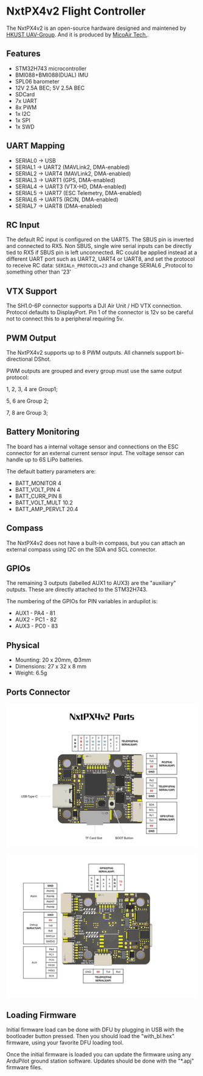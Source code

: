 # NxtPX4v2 Flight Controller

The NxtPX4v2 is an open-source hardware designed and maintened by [HKUST UAV-Group](https://github.com/HKUST-Aerial-Robotics/Nxt-FC). And it is produced by [MicoAir Tech.](http://micoair.com/).

## Features

 - STM32H743 microcontroller
 - BMI088+BMI088(DUAL) IMU
 - SPL06 barometer
 - 12V 2.5A BEC; 5V 2.5A BEC
 - SDCard
- 7x UART
- 8x PWM
- 1x I2C
- 1x SPI
- 1x SWD

## UART Mapping

 - SERIAL0 -> USB
 - SERIAL1 -> UART2 (MAVLink2, DMA-enabled)
 - SERIAL2 -> UART4 (MAVLink2, DMA-enabled)
 - SERIAL3 -> UART1 (GPS, DMA-enabled)
 - SERIAL4 -> UART3 (VTX-HD, DMA-enabled)
 - SERIAL5 -> UART7 (ESC Telemetry, DMA-enabled)
 - SERIAL6 -> UART5 (RCIN, DMA-enabled)
 - SERIAL7 -> UART8 (DMA-enabled)

## RC Input

The default RC input is configured on the UART5. The SBUS pin is inverted and connected to RX5. Non SBUS,  single wire serial inputs can be directly tied to RX5 if SBUS pin is left unconnected. RC could  be applied instead at a different UART port such as UART2, UART4 or UART8, and set the protocol to receive RC data: `SERIALn_PROTOCOL=23` and change SERIAL6 _Protocol to something other than '23'

## VTX Support

The SH1.0-6P connector supports a DJI Air Unit / HD VTX connection. Protocol defaults to DisplayPort. Pin 1 of the connector is 12v so be careful not to connect this to a peripheral requiring 5v.

## PWM Output

The NxtPX4v2 supports up to 8 PWM outputs. All channels support bi-directional DShot.

PWM outputs are grouped and every group must use the same output protocol:

1, 2, 3, 4 are Group1;

5, 6 are Group 2;

7, 8 are Group 3;

## Battery Monitoring

The board has a internal voltage sensor and connections on the ESC connector for an external current sensor input.
The voltage sensor can handle up to 6S LiPo batteries.

The default battery parameters are:

 - BATT_MONITOR 4
 - BATT_VOLT_PIN 4
 - BATT_CURR_PIN 8
 - BATT_VOLT_MULT 10.2
 - BATT_AMP_PERVLT 20.4

## Compass

The NxtPX4v2 does not have a built-in compass, but you can attach an external compass using I2C on the SDA and SCL connector.

## GPIOs

The remaining 3 outputs (labelled AUX1 to AUX3) are the "auxiliary" outputs. These are directly attached to the STM32H743.

The numbering of the GPIOs for PIN variables in ardupilot is:

 - AUX1 - PA4 - 81
 - AUX2 - PC1 - 82
 - AUX3 - PC0 - 83

## Physical

 - Mounting: 20 x 20mm, Φ3mm
- Dimensions: 27 x 32 x 8 mm
- Weight: 6.5g

## Ports Connector

![NxtPX4v2 Front View](NxtPX4v2_FrontView.jpg)

![NxtPX4v2 Back View](NxtPX4v2_BackView.jpg)

## Loading Firmware

Initial firmware load can be done with DFU by plugging in USB with the bootloader button pressed. Then you should load the "with_bl.hex" firmware, using your favorite DFU loading tool.

Once the initial firmware is loaded you can update the firmware using any ArduPilot ground station software. Updates should be done with the "*.apj" firmware files.
